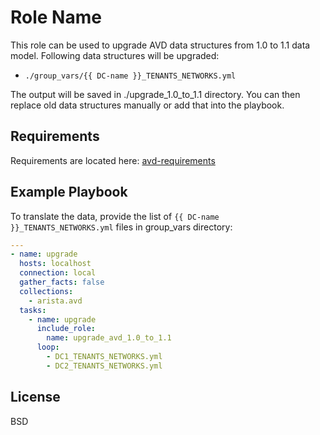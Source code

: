 Role Name
=========

This role can be used to upgrade AVD data structures from 1.0 to 1.1 data model.
Following data structures will be upgraded:

- `./group_vars/{{ DC-name }}_TENANTS_NETWORKS.yml`

The output will be saved in ./upgrade_1.0_to_1.1 directory. You can then replace old data structures manually or add that into the playbook.

Requirements
------------

Requirements are located here: [avd-requirements](../../README.md#Requirements)

Example Playbook
----------------

To translate the data, provide the list of `{{ DC-name }}_TENANTS_NETWORKS.yml` files in group_vars directory:

```yaml
---
- name: upgrade
  hosts: localhost
  connection: local
  gather_facts: false
  collections:
    - arista.avd
  tasks:
    - name: upgrade
      include_role:
        name: upgrade_avd_1.0_to_1.1
      loop:
        - DC1_TENANTS_NETWORKS.yml
        - DC2_TENANTS_NETWORKS.yml
```

License
-------

BSD
